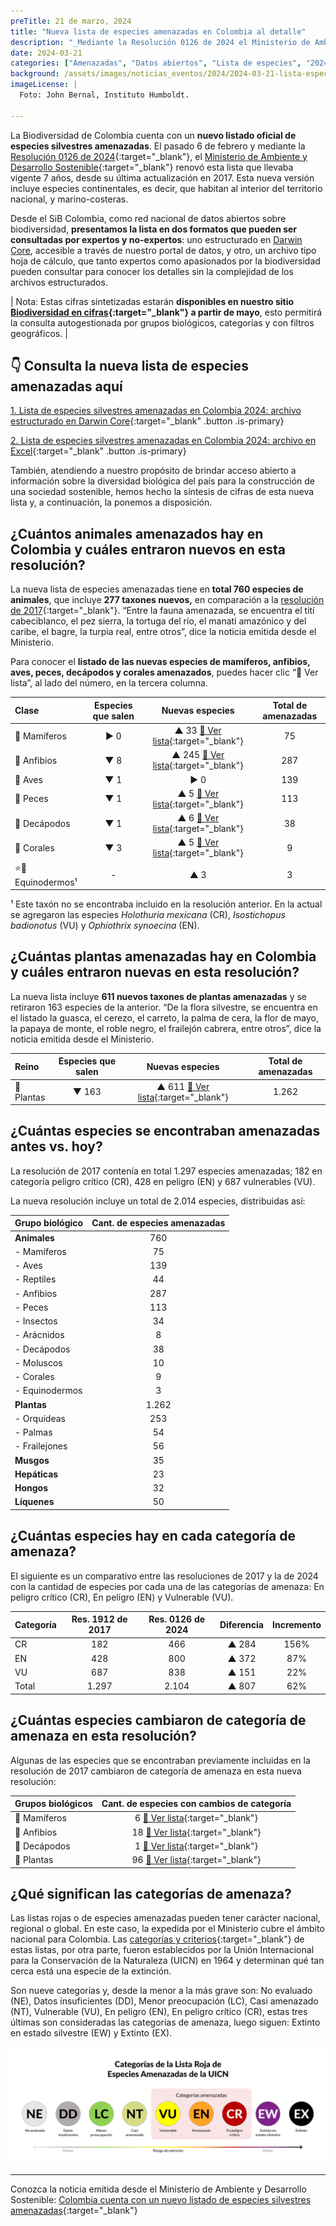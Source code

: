 ```yaml
---
preTitle: 21 de marzo, 2024
title: "Nueva lista de especies amenazadas en Colombia al detalle"
description: "_Mediante la Resolución 0126 de 2024 el Ministerio de Ambiente y Desarrollo Sostenible renovó la lista de especies silvestres amenazadas para la biodiversidad de Colombia, que llevaba vigente 7 años desde su última actualización._"
date: 2024-03-21
categories: ["Amenazadas", "Datos abiertos", "Lista de especies", "2024"]
background: /assets/images/noticias_eventos/2024/2024-03-21-lista-especies-amenazadas-colombia.jpg
imageLicense: |
  Foto: John Bernal, Instituto Humboldt.

---
```


La Biodiversidad de Colombia cuenta con un **nuevo listado oficial de especies silvestres amenazadas**. El pasado 6 de febrero y mediante la [Resolución 0126 de 2024](https://www.minambiente.gov.co/wp-content/uploads/2024/02/Resolucion-0126-de-2024.pdf){:target="_blank"}, el [Ministerio de Ambiente y Desarrollo Sostenible](https://www.minambiente.gov.co/){:target="_blank"} renovó esta lista que llevaba vigente 7 años, desde su última actualización en 2017. Esta nueva versión incluye especies continentales, es decir, que habitan al interior del territorio nacional, y marino-costeras. 

Desde el SiB Colombia, como red nacional de datos abiertos sobre biodiversidad, **presentamos la lista en dos formatos que pueden ser consultadas por expertos y no-expertos**: uno estructurado en [Darwin Core](https://biodiversidad.co/elementos-darwin-core), accesible a través de nuestro portal de datos, y otro, un archivo tipo hoja de cálculo, que tanto expertos como apasionados por la biodiversidad pueden consultar para conocer los detalles sin la complejidad de los archivos estructurados.

| Nota: Estas cifras sintetizadas estarán **disponibles en nuestro sitio [Biodiversidad en cifras](https://cifras.biodiversidad.co/){:target="_blank"} a partir de mayo**, esto permitirá la consulta autogestionada por grupos biológicos, categorías y con filtros geográficos. |


## 👇 Consulta la nueva lista de especies amenazadas aquí 

[1. Lista de especies silvestres amenazadas en Colombia 2024: archivo estructurado en Darwin Core](https://ipt.biodiversidad.co/sib/resource?r=especies-amenazadas-mads-2024#anchor-description){:target="_blank" .button .is-primary}

[2. Lista de especies silvestres amenazadas en Colombia 2024: archivo en Excel](https://docs.google.com/spreadsheets/d/1D6P01RAMTaY_yyCYGK992TflNKcAYkdK/edit#gid=448828807){:target="_blank" .button .is-primary}

También, atendiendo a nuestro propósito de brindar acceso abierto a información sobre la diversidad biológica del país para la construcción de una sociedad sostenible, hemos hecho la síntesis de cifras de esta nueva lista y, a continuación, la ponemos a disposición.


## ¿Cuántos animales amenazados hay en Colombia y cuáles entraron nuevos en esta resolución?

La nueva lista de especies amenazadas tiene en **total 760 especies de animales**, que incluye **277 taxones nuevos,** en comparación a la [resolución de 2017](https://www.minambiente.gov.co/wp-content/uploads/2021/10/resolucion-1912-de-2017.pdf){:target="_blank"}. “Entre la fauna amenazada, se encuentra el tití cabeciblanco, el pez sierra, la tortuga del río, el manatí amazónico y del caribe, el bagre, la turpia real, entre otros”, dice la noticia emitida desde el Ministerio.

Para conocer el **listado de las nuevas especies de mamíferos, anfibios, aves, peces, decápodos y corales amenazados**, puedes hacer clic “🔗 Ver lista”, al lado del número, en la tercera columna.

| **Clase** | **Especies que salen** | **Nuevas especies** | **Total de amenazadas** |
|:---|:---:|:---:|:---:|
| 🐆 Mamíferos | ▶ 0 | ▲ 33 [🔗 Ver lista](https://docs.google.com/spreadsheets/d/1BzfPtexHMbTv4VXx_eTxiVJyDJZNT4oyjCBUWy4fs4w/edit#gid=0){:target="_blank"} | 75 |
| 🐸 Anfibios | ▼ 8 | ▲ 245 [🔗 Ver lista](https://docs.google.com/spreadsheets/d/1BzfPtexHMbTv4VXx_eTxiVJyDJZNT4oyjCBUWy4fs4w/edit#gid=1688084912){:target="_blank"} | 287 |
| 🦜 Aves | ▼ 1 | ▶ 0 | 139 |
| 🐠 Peces | ▼ 1 | ▲ 5 [🔗 Ver lista](https://docs.google.com/spreadsheets/d/1BzfPtexHMbTv4VXx_eTxiVJyDJZNT4oyjCBUWy4fs4w/edit#gid=1100589061){:target="_blank"} | 113 |
| 🦀 Decápodos | ▼ 1 | ▲ 6 [🔗 Ver lista](https://docs.google.com/spreadsheets/d/1BzfPtexHMbTv4VXx_eTxiVJyDJZNT4oyjCBUWy4fs4w/edit#gid=1251572509){:target="_blank"} | 38 |
| 🪸 Corales | ▼ 3 | ▲ 5 [🔗 Ver lista](https://docs.google.com/spreadsheets/d/1BzfPtexHMbTv4VXx_eTxiVJyDJZNT4oyjCBUWy4fs4w/edit#gid=1100589061){:target="_blank"} | 9 |
| ⭐🌊 Equinodermos¹ | - | ▲ 3 | 3 |

¹ Este taxón no se encontraba incluido en la resolución anterior. En la actual se agregaron las especies _Holothuria mexicana_ (CR), _Isostichopus badionotus_ (VU) y _Ophiothrix synoecina_ (EN).


## ¿Cuántas plantas amenazadas hay en Colombia y cuáles entraron nuevas en esta resolución? 

La nueva lista incluye **611 nuevos taxones de plantas amenazadas** y se retiraron 163 especies de la anterior. “De la flora silvestre, se encuentra en el listado la guasca, el cerezo, el carreto, la palma de cera, la flor de mayo, la papaya de monte, el roble negro, el frailejón cabrera, entre otros”, dice la noticia emitida desde el Ministerio.

| **Reino** | **Especies que salen** | **Nuevas especies** |  **Total de amenazadas**  |
|:---|:---:|:---:|:---:|
| 🌿 Plantas | ▼ 163 | ▲ 611 [🔗 Ver lista](https://docs.google.com/spreadsheets/d/1BzfPtexHMbTv4VXx_eTxiVJyDJZNT4oyjCBUWy4fs4w/edit#gid=484537127){:target="_blank"} | 1.262 |


## ¿Cuántas especies se encontraban amenazadas antes vs. hoy?

La resolución de 2017 contenía en total 1.297 especies amenazadas; 182 en categoría peligro crítico (CR), 428 en peligro (EN) y 687 vulnerables (VU).

La nueva resolución incluye un total de 2.014 especies, distribuidas así:

| **Grupo biológico** | **Cant. de especies amenazadas** |
|:---|:---:|
| **Animales** | 760 |
| - Mamíferos | 75 |
| - Aves | 139 |
| - Reptiles | 44 |
| - Anfibios | 287 |
| - Peces | 113 |
| - Insectos | 34 |
| - Arácnidos | 8 |
| - Decápodos | 38 |
| - Moluscos | 10 |
| - Corales | 9 |
| - Equinodermos | 3 |
| **Plantas** | 1.262 |
| - Orquídeas | 253 |
| - Palmas | 54 |
| - Frailejones | 56 |
| **Musgos** | 35 |
| **Hepáticas** | 23 |
| **Hongos** | 32 |
| **Líquenes** | 50 |


## ¿Cuántas especies hay en cada categoría de amenaza?

El siguiente es un comparativo entre las resoluciones de 2017 y la de 2024 con la cantidad de especies por cada una de las categorías de amenaza: En peligro crítico (CR), En peligro (EN) y Vulnerable (VU).

| **Categoría** | **Res. 1912 de 2017** | **Res. 0126 de 2024** | **Diferencia** | **Incremento** |
|:---|:---:|:---:|:---:|:---:|
| CR | 182 | 466 | ▲ 284 | 156% |
| EN | 428 | 800 | ▲ 372 | 87% |
| VU | 687 | 838 | ▲ 151 | 22% |
| Total | 1.297 | 2.104 | ▲ 807 | 62% |


## ¿Cuántas especies cambiaron de categoría de amenaza en esta resolución?

Algunas de las especies que se encontraban previamente incluidas en la resolución de 2017 cambiaron de categoría de amenaza en esta nueva resolución:

| **Grupos biológicos** | **Cant. de especies con cambios de categoría** |
|:---|:---:|
| 🐆 Mamíferos | 6 [🔗 Ver lista](https://docs.google.com/spreadsheets/d/1BzfPtexHMbTv4VXx_eTxiVJyDJZNT4oyjCBUWy4fs4w/edit#gid=1730209782){:target="_blank"} |
| 🐸 Anfibios | 18 [🔗 Ver lista](https://docs.google.com/spreadsheets/d/1BzfPtexHMbTv4VXx_eTxiVJyDJZNT4oyjCBUWy4fs4w/edit#gid=362216660){:target="_blank"} |
| 🦀 Decápodos | 1 [🔗 Ver lista](https://docs.google.com/spreadsheets/d/1BzfPtexHMbTv4VXx_eTxiVJyDJZNT4oyjCBUWy4fs4w/edit#gid=1092705264){:target="_blank"} |
| 🌿 Plantas | 96 [🔗 Ver lista](https://docs.google.com/spreadsheets/d/1BzfPtexHMbTv4VXx_eTxiVJyDJZNT4oyjCBUWy4fs4w/edit#gid=1620272825){:target="_blank"} |


## ¿Qué significan las categorías de amenaza?

Las listas rojas o de especies amenazadas pueden tener carácter nacional, regional o global. En este caso, la expedida por el Ministerio cubre el ámbito nacional para Colombia. Las [categorías y criterios](https://www.iucnredlist.org/es#:~:text=Divide%20especies%20en%20nueve%20categor%C3%ADas,en%20Estado%20Silvestre%20y%20Extinto.){:target="_blank"} de estas listas, por otra parte, fueron establecidos por la Unión Internacional para la Conservación de la Naturaleza (UICN) en 1964 y determinan qué tan cerca está una especie de la extinción.

Son nueve categorías y, desde la menor a la más grave son: No evaluado (NE), Datos insuficientes (DD), Menor preocupación (LC), Casi amenazado (NT), Vulnerable (VU), En peligro (EN), En peligro crítico (CR), estas tres últimas son consideradas las categorías de amenaza, luego siguen: Extinto en estado silvestre (EW) y Extinto (EX).

![Categorías de La Lista Roja de Especies Amenazadas de la UICN](/assets/images/noticias_eventos/2024/2024-03-21-categorias-uicn.png)


---

Conozca la noticia emitida desde el Ministerio de Ambiente y Desarrollo Sostenible: [Colombia cuenta con un nuevo listado de especies silvestres amenazadas](https://www.minambiente.gov.co/colombia-cuenta-con-un-nuevo-listado-de-especies-silvestres-amenazadas/){:target="_blank"}

